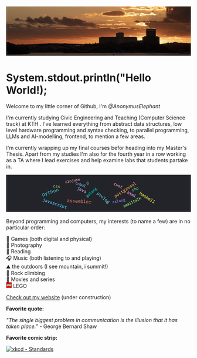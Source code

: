 ![Banner](./public/Sthlm-kungsholmen001-20084.jpg)

# System.stdout.println("Hello World!);

Welcome to my little corner of Github, I'm _@AnonymusElephant_

I'm currently studying Civic Engineering and Teaching (Computer Science track) at KTH  . I've learned everything from abstract data structures, low level hardware programming and syntax checking, to parallel programming, LLMs and AI-modelling, frontend, to mention a few areas.

I'm currently wrapping up my final courses befor heading into my Master's Thesis. Apart from my studies I'm also for the fourth year in a row working as a TA where I lead exercises and help examine labs that students partake in.

<img src="./public/snapshot-1732619312186.png"/>

Beyond programming and computers, my interests (to name a few) are in no particular order:

🎲 Games (both digital and physical) <br/>
📸 Photography <br/>
📖 Reading <br/>
🎧 Music (both listening to and playing) <br/>
⛰️ the outdoors (I see mountain, i summit!) <br/>
🧗 Rock climbing <br/>
🍿 Movies and series <br/>
![Lego Logo](./public/LEGO_logo.png) LEGO <br/>

[Check out my website](https://anders-wallenthin.com) (under construction)

**Favorite quote:**

_"The single biggest problem in communication is the illusion that it has taken place.”_ - George Bernard Shaw

**Favorite comic strip:**

[![xkcd - Standards](https://imgs.xkcd.com/comics/standards.png)](https://xkcd.com/927/)
